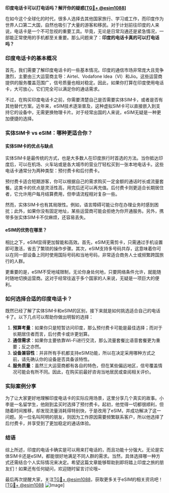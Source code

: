 **印度电话卡可以打电话吗？解开你的疑惑[[TG💪+ @esim1088](https://t.me/s/esim1088)]**

在如今这个全球化的时代，很多人选择去其他国家旅行、学习或工作，而印度作为世界人口第二大国，自然也吸引了大量的游客和移民。对于计划前往印度的人来说，电话卡是一个不可忽视的重要工具。毕竟，无论是日常沟通还是紧急情况，一部能正常使用的手机都至关重要。那么问题来了：**印度的电话卡真的可以打电话吗？**

### 印度电话卡的基本概况

首先，我们需要了解印度电话卡的一些基本情况。印度的通信市场非常庞大且竞争激烈，主要由三大运营商主导：Airtel、Vodafone Idea（VI）和Jio。这些运营商提供的服务覆盖范围广，信号质量也相对稳定。因此，如果你打算在印度使用电话卡，大可放心，它们完全可以满足你的通话需求。

不过，在购买印度电话卡之前，你需要清楚自己是否需要实体SIM卡，或者是否有其他替代方案。近年来，eSIM技术逐渐普及，这种虚拟SIM卡可以直接嵌入到支持它的设备中，无需更换物理卡片。对于经常出国的人来说，eSIM无疑是一种更加便捷的选择。

### 实体SIM卡 vs eSIM：哪种更适合你？

#### 实体SIM卡的优点与缺点

实体SIM卡是最传统的方式，也是大多数人在印度旅行时首选的方法。当你抵达印度后，可以在机场、火车站或是各大城市的营业厅轻松买到一张本地电话卡。这些电话卡通常分为两种类型：预付费卡和后付费卡。

预付费卡适合短期游客，你可以根据自己的需求购买一定金额的通话时长或流量套餐。这类卡的优点是灵活性高，用完后还可以再充值。后付费卡则更适合长期居住者，它允许用户每月结算费用，但申请流程相对复杂一些。

然而，实体SIM卡也有其局限性。例如，语言障碍可能让你在办理业务时感到困扰；此外，如果你没有固定地址，某些运营商可能会拒绝为你开通服务。另外，携带多张实体SIM卡不仅麻烦，还容易丢失。

#### eSIM的优势在哪里？

相比之下，eSIM显得更加智能和高效。首先，eSIM无需剪卡，只需通过手机设置即可激活，省去了繁琐的操作步骤。其次，eSIM支持多号码共存，这意味着你可以在同一部设备上同时使用国际号码和当地号码，非常适合商务人士或频繁跨国旅行的人群。

更重要的是，eSIM不受地域限制，无论你身处何地，只要网络条件允许，就能随时随地切换运营商。这对于经常往返于多个国家的人来说，无疑是一项巨大的便利。

### 如何选择合适的印度电话卡？

既然已经了解了实体SIM卡和eSIM的区别，接下来就是如何挑选适合自己的电话卡了。以下几点可以帮助你做出明智的选择：

1. **预算考量**：如果你只是短暂访问印度，那么预付费卡可能是最佳选择；而对于长期居住者而言，后付费卡或许更划算。
2. **通信需求**：如果你主要依靠Wi-Fi进行交流，那么流量套餐比语音套餐更为重要；反之亦然。
3. **设备兼容性**：并非所有手机都支持eSIM功能，所以在决定采用哪种方式之前，请先确认你的设备是否具备该特性。
4. **服务质量**：虽然三大运营商都有各自的特色，但在某些偏远地区，信号覆盖情况可能会有所不同。因此，在购买前最好咨询当地居民或查阅相关评价。

### 实际案例分享

为了让大家更好地理解印度电话卡的实际应用场景，这里分享几个真实的故事。小李是一名留学生，他刚到孟买时选择了预付费卡。起初，他觉得一切都很顺利，但随着时间推移，却发现流量消耗得特别快，于是改用了eSIM，并成功解决了这一问题。另一位名叫阿明的朋友，则因为工作原因需要频繁联系客户，所以他选择了后付费卡，并享受到了更加稳定的通话体验。

### 结语

综上所述，印度的电话卡确实是可以用来打电话的，而且功能十分强大。无论是实体SIM卡还是eSIM，都能很好地满足不同人群的需求。当然，具体选择哪一种方式还需结合个人实际情况来决定。希望这篇文章能够帮助到即将踏上印度之旅的朋友们！如果还有任何疑问，欢迎随时留言讨论哦~

最后再次提醒大家，关注[TG💪+ @esim1088](https://t.me/s/esim1088)，获取更多关于eSIM的相关资讯吧！[[TG💪+ @esim1088](https://t.me/s/esim1088) ![Image](https://i.postimg.cc/4NQfJmqS/Snipaste-2025-05-13-00-14-12.png)]